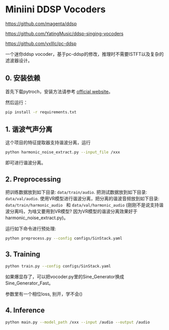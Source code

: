 # Miniini DDSP Vocoders

<https://github.com/magenta/ddsp>

<https://github.com/YatingMusic/ddsp-singing-vocoders>

<https://github.com/yxlllc/pc-ddsp>

一个迷你ddsp vocoder，基于pc-ddsp的修改，推理时不需要ISTFT以及复杂的滤波器设计。

## 0. 安装依赖

首先下载pytroch，安装方法请参考 [official website](https://pytorch.org/)。

然后运行：
```bash
pip install -r requirements.txt
```

## 1. 谐波气声分离

这个项目的特征提取器支持谐波分离，运行

```bash
python harmonic_noise_extract.py --input_file /xxx 
```

即可进行谐波分离。

## 2. Preprocessing

把训练数据放到如下目录: `data/train/audio`. 把测试数据放到如下目录: `data/val/audio`.
使用VR模型进行谐波分离，把分离的谐波音频放到如下目录: `data/train/harmonic_audio ` 和 `data/val/harmonic_audio` 
(刚刚不是说支持谐波分离吗，为啥又要用到VR模型? 因为VR模型的谐波分离效果好于harmonic_noise_extract.py)。

运行如下命令进行预处理:

```bash
python preprocess.py --config configs/SinStack.yaml
```

## 3. Training

```bash
python train.py --config configs/SinStack.yaml
```
如果爆显存了，可以把vocoder.py里的Sine_Generator换成Sine_Generator_Fast。

参数里有一个相位loss, 别开，学不会()
## 4. Inference

```bash
python main.py --model_path /xxx --input /audio --output /audio
```
